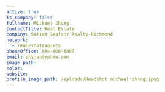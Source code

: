 ```yaml
---
active: true
is_company: false
fullname: Michael Zhang
contactTitle: Real Estate
company: Sutton Seafair Realty-Richmond
network:
  - realestateagents
phoneOffice: 604-808-6887
email: zhyjun@yahoo.com
image_path:
color:
website:
profile_image_path: /uploads/Headshot michael zhang.jpeg
---
```

